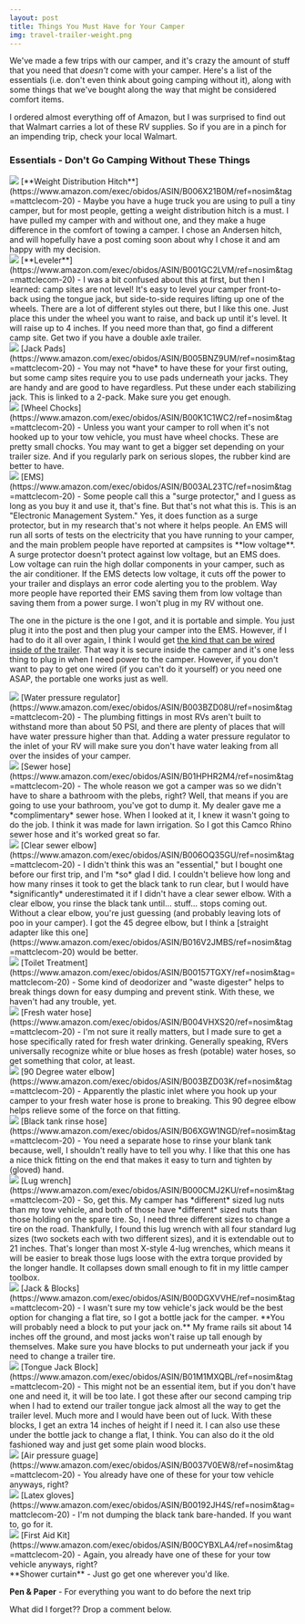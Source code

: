 ```yaml
---
layout: post
title: Things You Must Have for Your Camper
img: travel-trailer-weight.png
---
```


We've made a few trips with our camper, and it's crazy the amount of stuff that you need that *doesn't* come with your camper. Here's a list of the essentials (i.e. don't even think about going camping without it), along with some things that we've bought along the way that might be considered comfort items.

I ordered almost everything off of Amazon, but I was surprised to find out that Walmart carries a lot of these RV supplies. So if you are in a pinch for an impending trip, check your local Walmart.

### Essentials - Don't Go Camping Without These Things

<img class="img-responsive pull-right" src="https://images-na.ssl-images-amazon.com/images/I/310H50qPoSL._SX500_.jpg">
[**Weight Distribution Hitch**](https://www.amazon.com/exec/obidos/ASIN/B006X21B0M/ref=nosim&tag=mattclecom-20) - Maybe you have a huge truck you are using to pull a tiny camper, but for most people, getting a weight distribution hitch is a must. I have pulled my camper with and without one, and they make a huge difference in the comfort of towing a camper. I chose an Andersen hitch, and will hopefully have a post coming soon about why I chose it and am happy with my decision.

<div class="clearfix"></div>

<img class="img-responsive pull-right" src="https://images-na.ssl-images-amazon.com/images/I/41h7kymMPdL._SX500_.jpg">
[**Leveler**](https://www.amazon.com/exec/obidos/ASIN/B001GC2LVM/ref=nosim&tag=mattclecom-20) - I was a bit confused about this at first, but then I learned: camp sites are not level! It's easy to level your camper front-to-back using the tongue jack, but side-to-side requires lifting up one of the wheels. There are a lot of different styles out there, but I like this one. Just place this under the wheel you want to raise, and back up until it's level. It will raise up to 4 inches. If you need more than that, go find a different camp site. Get two if you have a double axle trailer. 

<div class="clearfix"></div>

<img class="img-responsive pull-right" src="https://images-na.ssl-images-amazon.com/images/I/81qD4Q1HvrL._SL500_.jpg">
[Jack Pads](https://www.amazon.com/exec/obidos/ASIN/B005BNZ9UM/ref=nosim&tag=mattclecom-20) - You may not *have* to have these for your first outing, but some camp sites require you to use pads underneath your jacks. They are handy and are good to have regardless. Put these under each stabilizing jack. This is linked to a 2-pack. Make sure you get enough.

<div class="clearfix"></div>

<img class="img-responsive pull-right" src="https://images-na.ssl-images-amazon.com/images/I/71t%2BNx40i3L._SL500_.jpg">
[Wheel Chocks](https://www.amazon.com/exec/obidos/ASIN/B00K1C1WC2/ref=nosim&tag=mattclecom-20) - Unless you want your camper to roll when it's not hooked up to your tow vehicle, you must have wheel chocks. These are pretty small chocks. You may want to get a bigger set depending on your trailer size. And if you regularly park on serious slopes, the rubber kind are better to have. 

<div class="clearfix"></div>

<img class="img-responsive pull-right" src="https://images-na.ssl-images-amazon.com/images/I/41vUUP5yq5L.jpg">
[EMS](https://www.amazon.com/exec/obidos/ASIN/B003AL23TC/ref=nosim&tag=mattclecom-20) - Some people call this a "surge protector," and I guess as long as you buy it and use it, that's fine. But that's not what this is. This is an "Electronic Management System." Yes, it does function as a surge protector, but in my research that's not where it helps people. An EMS will run all sorts of tests on the electricity that you have running to your camper, and the main problem people have reported at campsites is **low voltage**. A surge protector doesn't protect against low voltage, but an EMS does. Low voltage can ruin the high dollar components in your camper, such as the air conditioner. If the EMS detects low voltage, it cuts off the power to your trailer and displays an error code alerting you to the problem. Way more people have reported their EMS saving them from low voltage than saving them from a power surge. I won't plug in my RV without one.

The one in the picture is the one I got, and it is portable and simple. You just plug it into the post and then plug your camper into the EMS. However, if I had to do it all over again, I think I would get [the kind that can be wired inside of the trailer](https://www.amazon.com/exec/obidos/ASIN/B004A32CGI/ref=nosim&tag=mattclecom-20). That way it is secure inside the camper and it's one less thing to plug in when I need power to the camper. However, if you don't want to pay to get one wired (if you can't do it yourself) or you need one ASAP, the portable one works just as well.

<div class="clearfix"></div>

<img class="img-responsive pull-right" src="https://images-na.ssl-images-amazon.com/images/I/61yiRVEdA-L._SL500_.jpg">
[Water pressure regulator](https://www.amazon.com/exec/obidos/ASIN/B003BZD08U/ref=nosim&tag=mattclecom-20) - The plumbing fittings in most RVs aren't built to withstand more than about 50 PSI, and there are plenty of places that will have water pressure higher than that. Adding a water pressure regulator to the inlet of your RV will make sure you don't have water leaking from all over the insides of your camper.

<div class="clearfix"></div>

<img class="img-responsive pull-right" src="https://images-na.ssl-images-amazon.com/images/I/71MsZXtoNmL._SL500_.jpg">
[Sewer hose](https://www.amazon.com/exec/obidos/ASIN/B01HPHR2M4/ref=nosim&tag=mattclecom-20) - The whole reason we got a camper was so we didn't have to share a bathroom with the plebs, right? Well, that means if you are going to use your bathroom, you've got to dump it. My dealer gave me a *complimentary* sewer hose. When I looked at it, I knew it wasn't going to do the job. I think it was made for lawn irrigation. So I got this Camco Rhino sewer hose and it's worked great so far.

<div class="clearfix"></div>

<img class="img-responsive pull-right" src="https://images-na.ssl-images-amazon.com/images/I/717dM9kAfnL._SL500_.jpg">
[Clear sewer elbow](https://www.amazon.com/exec/obidos/ASIN/B006OQ35GU/ref=nosim&tag=mattclecom-20) - I didn't think this was an "essential," but I bought one before our first trip, and I'm *so* glad I did. I couldn't believe how long and how many rinses it took to get the black tank to run clear, but I would have *significantly* underestimated it if I didn't have a clear sewer elbow. With a clear elbow, you rinse the black tank until... stuff... stops coming out. Without a clear elbow, you're just guessing (and probably leaving lots of poo in your camper). I got the 45 degree elbow, but I think a [straight adapter like this one](https://www.amazon.com/exec/obidos/ASIN/B016V2JMBS/ref=nosim&tag=mattclecom-20) would be better.  

<div class="clearfix"></div>

<img class="img-responsive pull-right" src="https://images-na.ssl-images-amazon.com/images/I/811xWO5RpnL._SL500_.jpg">
[Toilet Treatment](https://www.amazon.com/exec/obidos/ASIN/B00157TGXY/ref=nosim&tag=mattclecom-20) - Some kind of deodorizer and "waste digester" helps to break things down for easy dumping and prevent stink. With these, we haven't had any trouble, yet. 

<div class="clearfix"></div>

<img class="img-responsive pull-right" src="https://images-na.ssl-images-amazon.com/images/I/81fW5wmiaNL._SL500_.jpg">
[Fresh water hose](https://www.amazon.com/exec/obidos/ASIN/B004VHXS20/ref=nosim&tag=mattclecom-20) - I'm not sure it really matters, but I made sure to get a hose specifically rated for fresh water drinking. Generally speaking, RVers universally recognize white or blue hoses as fresh (potable) water hoses, so get something that color, at least.

<div class="clearfix"></div>

<img class="img-responsive pull-right" src="https://images-na.ssl-images-amazon.com/images/I/51eWBvCbxYL._SX500_.jpg">
[90 Degree water elbow](https://www.amazon.com/exec/obidos/ASIN/B003BZD03K/ref=nosim&tag=mattclecom-20) - Apparently the plastic inlet where you hook up your camper to your fresh water hose is prone to breaking. This 90 degree elbow helps relieve some of the force on that fitting. 

<div class="clearfix"></div>

<img class="img-responsive pull-right" src="https://images-na.ssl-images-amazon.com/images/I/81jLGdob31L._SL500_.jpg">
[Black tank rinse hose](https://www.amazon.com/exec/obidos/ASIN/B06XGW1NGD/ref=nosim&tag=mattclecom-20) - You need a separate hose to rinse your blank tank because, well, I shouldn't really have to tell you why. I like that this one has a nice thick fitting on the end that makes it easy to turn and tighten by (gloved) hand.

<div class="clearfix"></div>

<img class="img-responsive pull-right" src="https://images-na.ssl-images-amazon.com/images/I/51V8%2BKtrJKL._SL500_.jpg">
[Lug wrench](https://www.amazon.com/exec/obidos/ASIN/B000CMJ2KU/ref=nosim&tag=mattclecom-20) - So, get this. My camper has *different* sized lug nuts than my tow vehicle, and both of those have *different* sized nuts than those holding on the spare tire. So, I need three different sizes to change a tire on the road. Thankfully, I found this lug wrench with all four standard lug sizes (two sockets each with two different sizes), and it is extendable out to 21 inches. That's longer than most X-style 4-lug wrenches, which means it will be easier to break those lugs loose with the extra torque provided by the longer handle. It collapses down small enough to fit in my little camper toolbox.

<div class="clearfix"></div>

<img class="img-responsive pull-right" src="https://images-na.ssl-images-amazon.com/images/I/411XM-T3vVL._SX500_.jpg">
[Jack & Blocks](https://www.amazon.com/exec/obidos/ASIN/B00DGXVVHE/ref=nosim&tag=mattclecom-20) - I wasn't sure my tow vehicle's jack would be the best option for changing a flat tire, so I got a bottle jack for the camper. **You will probably need a block to put your jack on.** My frame rails sit about 14 inches off the ground, and most jacks won't raise up tall enough by themselves. Make sure you have blocks to put underneath your jack if you need to change a trailer tire.

<div class="clearfix"></div>

<img class="img-responsive pull-right" src="https://images-na.ssl-images-amazon.com/images/I/51i3iQtXYmL.jpg">
[Tongue Jack Block](https://www.amazon.com/exec/obidos/ASIN/B01M1MXQBL/ref=nosim&tag=mattclecom-20) - This might not be an essential item, but if you don't have one and need it, it will be too late. I got these after our second camping trip when I had to extend our trailer tongue jack almost all the way to get the trailer level. Much more and I would have been out of luck. With these blocks, I get an extra 14 inches of height if I need it. I can also use these under the bottle jack to change a flat, I think. You can also do it the old fashioned way and just get some plain wood blocks. 

<div class="clearfix"></div>

<img class="img-responsive pull-right" src="https://images-na.ssl-images-amazon.com/images/I/61J0VjkTGnL._SL500_.jpg">
[Air pressure guage](https://www.amazon.com/exec/obidos/ASIN/B0037V0EW8/ref=nosim&tag=mattclecom-20) - You already have one of these for your tow vehicle anyways, right?

<div class="clearfix"></div>

<img class="img-responsive pull-right" src="https://images-na.ssl-images-amazon.com/images/I/51lpzskQycL._SX500_.jpg">
[Latex gloves](https://www.amazon.com/exec/obidos/ASIN/B00192JH4S/ref=nosim&tag=mattclecom-20) - I'm not dumping the black tank bare-handed. If you want to, go for it.

<div class="clearfix"></div>

<img class="img-responsive pull-right" src="https://images-na.ssl-images-amazon.com/images/I/A1qEK20Az3L._SX522_.jpg">
[First Aid Kit](https://www.amazon.com/exec/obidos/ASIN/B00CYBXLA4/ref=nosim&tag=mattclecom-20) - Again, you already have one of these for your tow vehicle anyways, right?

<div class="clearfix"></div>
**Shower curtain** - Just go get one wherever you'd like.

**Pen & Paper** - For everything you want to do before the next trip

What did I forget?? Drop a comment below.



